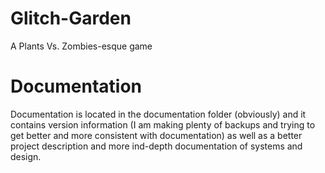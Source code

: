 # Glitch-Garden
A Plants Vs. Zombies-esque game

# Documentation
Documentation is located in the documentation folder (obviously)
and it contains version information (I am making plenty of backups
and trying to get better and more consistent with documentation) as well as a better project description and more ind-depth documentation of systems and design.
